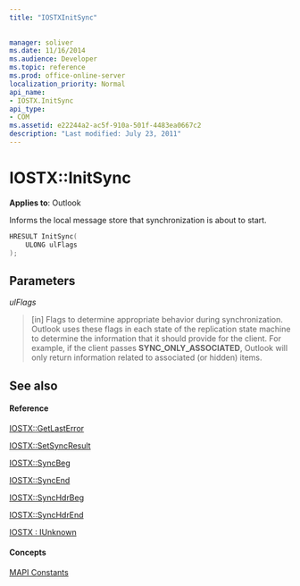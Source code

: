 ```yaml
---
title: "IOSTXInitSync"
 
 
manager: soliver
ms.date: 11/16/2014
ms.audience: Developer
ms.topic: reference
ms.prod: office-online-server
localization_priority: Normal
api_name:
- IOSTX.InitSync
api_type:
- COM
ms.assetid: e22244a2-ac5f-910a-501f-4483ea0667c2
description: "Last modified: July 23, 2011"
---
```


# IOSTX::InitSync

  
  
**Applies to**: Outlook 
  
Informs the local message store that synchronization is about to start.
  
```cpp
HRESULT InitSync( 
    ULONG ulFlags 
);
```

## Parameters

 _ulFlags_
  
> [in] Flags to determine appropriate behavior during synchronization. Outlook uses these flags in each state of the replication state machine to determine the information that it should provide for the client. For example, if the client passes **SYNC_ONLY_ASSOCIATED**, Outlook will only return information related to associated (or hidden) items. 
    
## See also

#### Reference

[IOSTX::GetLastError](iostx-getlasterror.md)
  
[IOSTX::SetSyncResult](iostx-setsyncresult.md)
  
[IOSTX::SyncBeg](iostx-syncbeg.md)
  
[IOSTX::SyncEnd](iostx-syncend.md)
  
[IOSTX::SyncHdrBeg](iostx-synchdrbeg.md)
  
[IOSTX::SyncHdrEnd](iostx-synchdrend.md)
  
[IOSTX : IUnknown](iostxiunknown.md)
#### Concepts

[MAPI Constants](mapi-constants.md)

